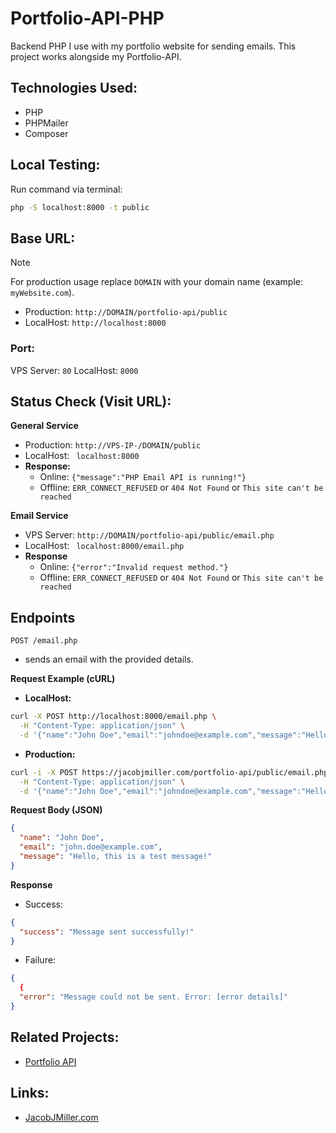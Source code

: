 # Portfolio-API-PHP
Backend PHP I use with my portfolio website for sending emails. This project works alongside my Portfolio-API.

## Technologies Used:
* PHP
* PHPMailer
* Composer

## Local Testing:
Run command via terminal: 
```bash
php -S localhost:8000 -t public
```

## Base URL:
> [!NOTE]  
> For production usage replace `DOMAIN` with your domain name (example: ``myWebsite.com``).

* Production: ```http://DOMAIN/portfolio-api/public```
* LocalHost: ```http://localhost:8000```

### Port:
VPS Server: ```80```
LocalHost: ```8000```

## Status Check (Visit URL):
**General Service**
* Production: ```http://VPS-IP-/DOMAIN/public```
* LocalHost: ``` localhost:8000```
* **Response:**
  * Online: ```{"message":"PHP Email API is running!"}```
  * Offline: ```ERR_CONNECT_REFUSED``` or ```404 Not Found``` or ```This site can't be reached```

**Email Service**
* VPS Server: ```http://DOMAIN/portfolio-api/public/email.php```
* LocalHost: ``` localhost:8000/email.php```
* **Response**
  * Online: ```{"error":"Invalid request method."}```
  * Offline: ```ERR_CONNECT_REFUSED``` or ```404 Not Found``` or ```This site can't be reached```


## Endpoints
```POST /email.php```
* sends an email with the provided details.

**Request Example (cURL)**
* **LocalHost:**
``` sh
curl -X POST http://localhost:8000/email.php \
  -H "Content-Type: application/json" \
  -d '{"name":"John Doe","email":"johndoe@example.com","message":"Hello!"}'

```
* **Production:**
``` sh
curl -i -X POST https://jacobjmiller.com/portfolio-api/public/email.php \
  -H "Content-Type: application/json" \
  -d '{"name":"John Doe","email":"johndoe@example.com","message":"Hello!"}'

```

**Request Body (JSON)**
``` json
{
  "name": "John Doe",
  "email": "john.doe@example.com",
  "message": "Hello, this is a test message!"
}
```
**Response**
* Success:
``` json
{
  "success": "Message sent successfully!"
}
```
* Failure:
``` json
{
  {
  "error": "Message could not be sent. Error: [error details]"
}
```

## Related Projects:
* [Portfolio API](https://github.com/JMiller7334/portfolio-api)

## Links:
* [JacobJMiller.com](https://JacobJMiller.com)
